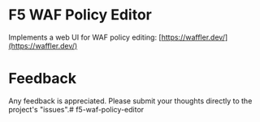 # F5 WAF Policy Editor
Implements a web UI for WAF policy editing: [https://waffler.dev/](https://waffler.dev/)

# Feedback
Any feedback is appreciated. Please submit your thoughts directly to the project's "issues".# f5-waf-policy-editor
